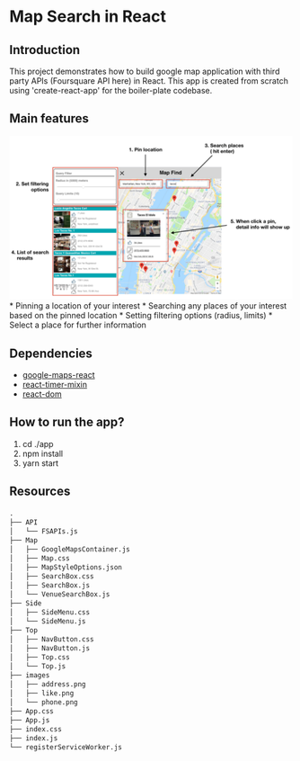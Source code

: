 # Map Search in React

## Introduction
This project demonstrates how to build google map application with third party APIs (Foursquare API here) in React. This app is created from scratch using 'create-react-app' for the boiler-plate codebase.

## Main features
<img src="./app_overview.png"/>
* Pinning a location of your interest
* Searching any places of your interest based on the pinned location
* Setting filtering options (radius, limits)
* Select a place for further information

## Dependencies
* [google-maps-react](https://github.com/google-map-react/google-map-react)
* [react-timer-mixin](https://www.npmjs.com/package/react-timer-mixin)
* [react-dom](https://www.npmjs.com/package/react-dom)

## How to run the app?
1. cd ./app
2. npm install
3. yarn start

## Resources
```
.
├── API
│   └── FSAPIs.js
├── Map
│   ├── GoogleMapsContainer.js
│   ├── Map.css
│   ├── MapStyleOptions.json
│   ├── SearchBox.css
│   ├── SearchBox.js
│   └── VenueSearchBox.js
├── Side
│   ├── SideMenu.css
│   └── SideMenu.js
├── Top
│   ├── NavButton.css
│   ├── NavButton.js
│   ├── Top.css
│   └── Top.js
├── images
│   ├── address.png
│   ├── like.png
│   └── phone.png
├── App.css
├── App.js
├── index.css
├── index.js
└── registerServiceWorker.js
```
